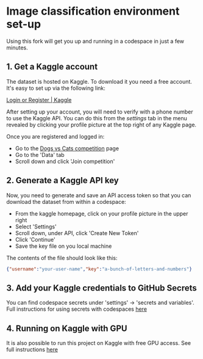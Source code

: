 # Image classification environment set-up

Using this fork will get you up and running in a codespace in just a few minutes.

## 1. Get a Kaggle account

The dataset is hosted on Kaggle. To download it you need a free account. It's easy to set up via the following link:

[Login or Register | Kaggle](https://www.kaggle.com/account/login?phase=startRegisterTab)

After setting up your account, you will need to verify with a phone number to use the Kaggle API. You can do this from the *settings* tab in the menu revealed by clicking your profile picture at the top right of any Kaggle page.

Once you are registered and logged in:

- Go to the [Dogs vs Cats competition](https://www.kaggle.com/competitions/dogs-vs-cats) page
- Go to the 'Data' tab
- Scroll down and click 'Join competition'

## 2. Generate a Kaggle API key

Now, you need to generate and save an API access token so that you can download the dataset from within a codespace:

- From the kaggle homepage, click on your profile picture in the upper right
- Select 'Settings'
- Scroll down, under API, click 'Create New Token'
- Click 'Continue'
- Save the key file on you local machine

The contents of the file should look like this:

```json
{"username":"your-user-name","key":"a-bunch-of-letters-and-numbers"}
```

## 3. Add your Kaggle credentials to GitHub Secrets

You can find codespace secrets under 'settings' -> 'secrets and variables'. Full instructions for using secrets with codespaces [here](https://docs.github.com/en/codespaces/managing-your-codespaces/managing-your-account-specific-secrets-for-github-codespaces)

## 4. Running on Kaggle with GPU

It is also possible to run this project on Kaggle with free GPU access. See full instructions [here](https://github.com/gperdrizet/ds-12/blob/main/pages/guides/kaggle_notebooks.md)
